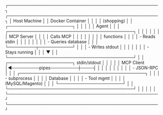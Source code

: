 ┌─────────────────────────────────────────────────┐    ┌─────────────────────────────────────────────────┐
│                Host Machine                     │    │           Docker Container                      │
│                                                 │    │             (shopping)                          │
│  ┌─────────────────────┐                        │    │                                                 │
│  │       Agent         │                        │    │  ┌─────────────────────────────────────────┐    │
│  │                     │                        │    │  │             MCP Server                  │    │
│  │   Calls MCP         │                        │    │  │                                         │    │
│  │   functions         │                        │    │  │  - Reads stdin                          │    │
│  │                     │                        │    │  │  - Queries database                     │    │
│  └─────────┬───────────┘                        │    │  │  - Writes stdout                        │    │
│            │                                    │    │  │  - Stays running                        │    │
│            ▼                                    │    │  └─────────────────────────────────────────┘    │
│  ┌─────────────────────┐      stdin/stdout      │    │                                                 │
│  │     MCP Client      │◄─────────pipes─────────┼────┤                                                 │
│  │                     │                        │    │                                                 │
│  │  - JSON-RPC         │                        │    │  ┌─────────────────────────────────────────┐    │
│  │  - subprocess       │                        │    │  │            Database                     │    │
│  │  - Tool mgmt        │                        │    │  │         (MySQL/Magento)                 │    │
│  └─────────────────────┘                        │    │  └─────────────────────────────────────────┘    │
│                                                 │    │                                                 │
└─────────────────────────────────────────────────┘    └─────────────────────────────────────────────────┘
